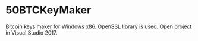 # 50BTCKeyMaker
Bitcoin keys maker for Windows x86. OpenSSL library is used.
Open project in Visual Studio 2017.
